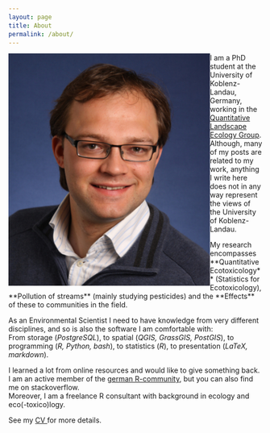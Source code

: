 ```yaml
---
layout: page
title: About
permalink: /about/
---
```


<div class="row">
  <div class="col-xs-3">
    <div class="container">
      <div class='sidebar'>
	<img style="float: left" width="400" src="/images/me.jpg" style="padding:20px;">
	</div>
    </div>
  </div>
  <div class="col-xs-9">
 <p>
I am a PhD student at the University of Koblenz-Landau, Germany, working in the <a href="https://www.uni-koblenz-landau.de/en/campus-landau/faculty7/environmental-sciences/landscape-ecology?set_language=en" target="_blank">Quantitative Landscape Ecology Group</a>. 
Although, many of my posts are related to my work, anything I write here does not in any way represent the views of the University of Koblenz-Landau.
 </p>
  </div>
</div>

<p markdown = "1">
My research encompasses **Quantitative Ecotoxicology** (Statistics for Ecotoxicology), **Pollution of streams** (mainly studying pesticides) and the **Effects** of these to communities in the field. 

As an Environmental Scientist I need to have knowledge from very different disciplines, and so is also the software I am comfortable with: 
<br>
From storage (*PostgreSQL*), to spatial (*QGIS, GrassGIS, PostGIS*), to programming (*R, Python, bash*), to statistics (*R*), to presentation (*LaTeX, markdown*).
</p>


<p>
I learned a lot from online resources and  would like to give something back.  
I am an active member of the <a href="http://forum.r-statistik.de/index.php" target="_blank">german R-community</a>, but you can also find me on stackoverflow. 
<br>
Moreover, I am a freelance R consultant with background in ecology and eco(-toxico)logy.
</p>

See my [CV](https://github.com/EDiLD/CV/raw/master/escv.pdf)<a href="https://github.com/EDiLD/CV/raw/master/escv.pdf"><i class="fa fa-file-pdf-o"></i>
</a> for more details.
